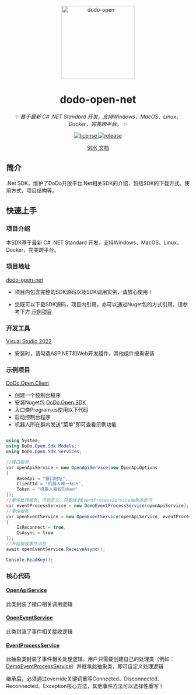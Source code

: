 <p align="center">
  <a href="https://open.imdodo.com">
    <img src="https://open.imdodo.com/images/hero.png" width="200" height="200" alt="dodo-open">
  </a>
</p>

<div align="center">

  # dodo-open-net

  _✨ 基于最新 C# .NET Standard 开发，支持Windows、MacOS、Linux、Docker，完美跨平台。 ✨_

  <a href="https://github.com/dodo-open/dodo-open-net/blob/main/LICENSE">
    <img src="https://img.shields.io/github/license/dodo-open/dodo-open-net" alt="license">
  </a>
  <a href="https://github.com/dodo-open/dodo-open-net/releases">
    <img src="https://img.shields.io/github/v/release/dodo-open/dodo-open-net?color=blueviolet&include_prereleases"
      alt="release">
  </a>

  [SDK 文档](https://open.imdodo.com/sdk/net)

</div>

## 简介

.Net SDK，维护了DoDo开放平台.Net相关SDK的介绍，包括SDK的下载方式、使用方式、项目结构等。

## 快速上手

### 项目介绍

本SDK基于最新 C# .NET Standard 开发，支持Windows、MacOS、Linux、Docker，完美跨平台。

### 项目地址

[dodo-open-net](https://github.com/dodo-open/dodo-open-net)

- 项目内包含完整的SDK源码以及SDK调用实例，请放心使用！

- 您既可以下载SDK源码，项目内引用，亦可以通过Nuget包的方式引用，请参考下方 [示例项目](#示例项目)

### 开发工具

[Visual Studio 2022](https://visualstudio.microsoft.com/zh-hans/vs/)

- 安装时，请勾选ASP.NET和Web开发组件，其他组件按需安装

### 示例项目

[DoDo.Open.Client](https://github.com/dodo-open/dodo-open-net/tree/main/src/DoDo.Open.Client)

- 创建一个控制台程序
- 安装Nuget包 [DoDo.Open.SDK](https://www.nuget.org/packages/DoDo.Open.Sdk/)
- 入口类Program.cs使用以下代码
- 启动控制台程序
- 机器人所在群内发送"菜单"即可查看示例功能

```cs

using System;
using DoDo.Open.Sdk.Models;
using DoDo.Open.Sdk.Services;

//接口服务
var openApiService = new OpenApiService(new OpenApiOptions
{
    BaseApi = "接口地址",
    ClientId = "机器人唯一标识",
    Token = "机器人鉴权Token"
});
//事件处理服务，可自定义，只要继承EventProcessService抽象类即可
var eventProcessService = new DemoEventProcessService(openApiService);
//事件服务
var openEventService = new OpenEventService(openApiService, eventProcessService, new OpenEventOptions
{
    IsReconnect = true,
    IsAsync = true
});
//开始接收事件消息
await openEventService.ReceiveAsync();

Console.ReadKey();

```

### 核心代码

#### [OpenApiService](https://github.com/dodo-open/dodo-open-net/blob/main/src/DoDo.Open.Sdk/Services/OpenApiService.cs)

此类封装了接口相关调用逻辑

#### [OpenEventService](https://github.com/dodo-open/dodo-open-net/blob/main/src/DoDo.Open.Sdk/Services/OpenEventService.cs)

此类封装了事件相关接收逻辑

#### [EventProcessService](https://github.com/dodo-open/dodo-open-net/blob/main/src/DoDo.Open.Sdk/Services/EventProcessService.cs)

此抽象类封装了事件相关处理逻辑，用户只需要创建自己的处理类（例如：[DemoEventProcessService](https://github.com/dodo-open/dodo-open-net/blob/main/src/DoDo.Open.Sdk/Services/DemoEventProcessService.cs)）并继承此抽象类，即可自定义处理逻辑

继承后，必须通过override关键词重写Connected、Disconnected、Reconnected、Exception核心方法，其他事件方法可以选择性重写！
